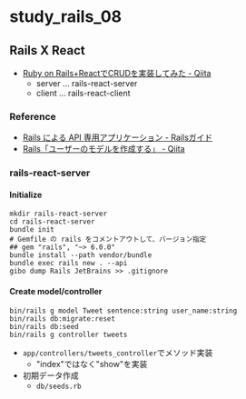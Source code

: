 # study_rails_08

## Rails X React

- [Ruby on Rails+ReactでCRUDを実装してみた - Qiita](https://qiita.com/yoshimo123/items/9aa8dae1d40d523d7e5d)
  - server ... rails-react-server
  - client ... rails-react-client

### Reference

- [Rails による API 専用アプリケーション - Railsガイド](https://railsguides.jp/api_app.html)
- [Rails「ユーザーのモデルを作成する」 - Qiita](https://qiita.com/macotok/items/a17a4b0d22db4e885678)

### rails-react-server

#### Initialize

```text
mkdir rails-react-server
cd rails-react-server
bundle init
# Gemfile の rails をコメントアウトして、バージョン指定
## gem "rails", "~> 6.0.0"
bundle install --path vendor/bundle
bundle exec rails new . --api
gibo dump Rails JetBrains >> .gitignore
```

#### Create model/controller

```text
bin/rails g model Tweet sentence:string user_name:string
bin/rails db:migrate:reset
bin/rails db:seed
bin/rails g controller tweets
```

- `app/controllers/tweets_controller`でメソッド実装
  - "index"ではなく"show"を実装
- 初期データ作成
  - `db/seeds.rb`